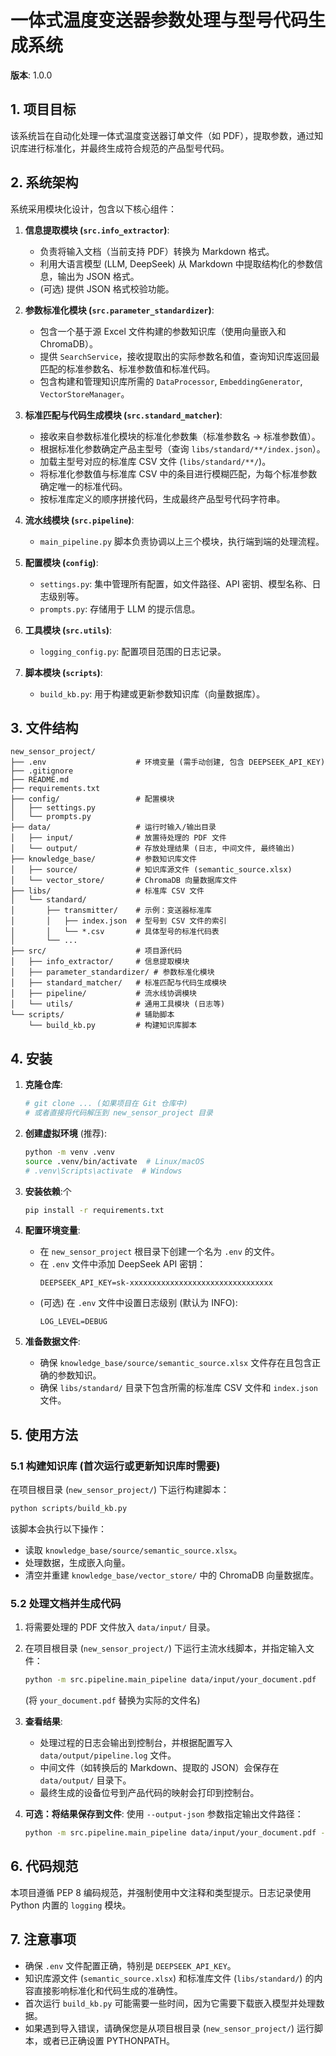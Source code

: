 # 一体式温度变送器参数处理与型号代码生成系统

**版本**: 1.0.0 

## 1. 项目目标

该系统旨在自动化处理一体式温度变送器订单文件（如 PDF），提取参数，通过知识库进行标准化，并最终生成符合规范的产品型号代码。

## 2. 系统架构

系统采用模块化设计，包含以下核心组件：

1.  **信息提取模块 (`src.info_extractor`)**:
    *   负责将输入文档（当前支持 PDF）转换为 Markdown 格式。
    *   利用大语言模型 (LLM, DeepSeek) 从 Markdown 中提取结构化的参数信息，输出为 JSON 格式。
    *   (可选) 提供 JSON 格式校验功能。

2.  **参数标准化模块 (`src.parameter_standardizer`)**:
    *   包含一个基于源 Excel 文件构建的参数知识库（使用向量嵌入和 ChromaDB）。
    *   提供 `SearchService`，接收提取出的实际参数名和值，查询知识库返回最匹配的标准参数名、标准参数值和标准代码。
    *   包含构建和管理知识库所需的 `DataProcessor`, `EmbeddingGenerator`, `VectorStoreManager`。

3.  **标准匹配与代码生成模块 (`src.standard_matcher`)**:
    *   接收来自参数标准化模块的标准化参数集（标准参数名 -> 标准参数值）。
    *   根据标准化参数确定产品主型号（查询 `libs/standard/**/index.json`）。
    *   加载主型号对应的标准库 CSV 文件 (`libs/standard/**/`)。
    *   将标准化参数值与标准库 CSV 中的条目进行模糊匹配，为每个标准参数确定唯一的标准代码。
    *   按标准库定义的顺序拼接代码，生成最终产品型号代码字符串。

4.  **流水线模块 (`src.pipeline`)**:
    *   `main_pipeline.py` 脚本负责协调以上三个模块，执行端到端的处理流程。

5.  **配置模块 (`config`)**:
    *   `settings.py`: 集中管理所有配置，如文件路径、API 密钥、模型名称、日志级别等。
    *   `prompts.py`: 存储用于 LLM 的提示信息。

6.  **工具模块 (`src.utils`)**:
    *   `logging_config.py`: 配置项目范围的日志记录。

7.  **脚本模块 (`scripts`)**:
    *   `build_kb.py`: 用于构建或更新参数知识库（向量数据库）。

## 3. 文件结构

```
new_sensor_project/
├── .env                    # 环境变量 (需手动创建, 包含 DEEPSEEK_API_KEY)
├── .gitignore
├── README.md
├── requirements.txt
├── config/                 # 配置模块
│   ├── settings.py
│   └── prompts.py
├── data/                   # 运行时输入/输出目录
│   ├── input/              # 放置待处理的 PDF 文件
│   └── output/             # 存放处理结果 (日志, 中间文件, 最终输出)
├── knowledge_base/         # 参数知识库文件
│   ├── source/             # 知识库源文件 (semantic_source.xlsx)
│   └── vector_store/       # ChromaDB 向量数据库文件
├── libs/                   # 标准库 CSV 文件
│   └── standard/
│       ├── transmitter/    # 示例：变送器标准库
│       │   ├── index.json  # 型号到 CSV 文件的索引
│       │   └── *.csv       # 具体型号的标准代码表
│       └── ...
├── src/                    # 项目源代码
│   ├── info_extractor/     # 信息提取模块
│   ├── parameter_standardizer/ # 参数标准化模块
│   ├── standard_matcher/   # 标准匹配与代码生成模块
│   ├── pipeline/           # 流水线协调模块
│   └── utils/              # 通用工具模块 (日志等)
└── scripts/                # 辅助脚本
    └── build_kb.py         # 构建知识库脚本
```

## 4. 安装

1.  **克隆仓库**:
    ```bash
    # git clone ... (如果项目在 Git 仓库中)
    # 或者直接将代码解压到 new_sensor_project 目录
    ```

2.  **创建虚拟环境** (推荐):
    ```bash
    python -m venv .venv
    source .venv/bin/activate  # Linux/macOS
    # .venv\Scripts\activate  # Windows
    ```

3.  **安装依赖**:个
    ```bash
    pip install -r requirements.txt
    ```

4.  **配置环境变量**:
    *   在 `new_sensor_project` 根目录下创建一个名为 `.env` 的文件。
    *   在 `.env` 文件中添加 DeepSeek API 密钥：
        ```
        DEEPSEEK_API_KEY=sk-xxxxxxxxxxxxxxxxxxxxxxxxxxxxxxxx
        ```
    *   (可选) 在 `.env` 文件中设置日志级别 (默认为 INFO):
        ```
        LOG_LEVEL=DEBUG
        ```

5.  **准备数据文件**:
    *   确保 `knowledge_base/source/semantic_source.xlsx` 文件存在且包含正确的参数知识。
    *   确保 `libs/standard/` 目录下包含所需的标准库 CSV 文件和 `index.json` 文件。

## 5. 使用方法

### 5.1 构建知识库 (首次运行或更新知识库时需要)

在项目根目录 (`new_sensor_project/`) 下运行构建脚本：

```bash
python scripts/build_kb.py
```

该脚本会执行以下操作：
*   读取 `knowledge_base/source/semantic_source.xlsx`。
*   处理数据，生成嵌入向量。
*   清空并重建 `knowledge_base/vector_store/` 中的 ChromaDB 向量数据库。

### 5.2 处理文档并生成代码

1.  将需要处理的 PDF 文件放入 `data/input/` 目录。
2.  在项目根目录 (`new_sensor_project/`) 下运行主流水线脚本，并指定输入文件：

    ```bash
    python -m src.pipeline.main_pipeline data/input/your_document.pdf
    ```
    (将 `your_document.pdf` 替换为实际的文件名)

3.  **查看结果**:
    *   处理过程的日志会输出到控制台，并根据配置写入 `data/output/pipeline.log` 文件。
    *   中间文件（如转换后的 Markdown、提取的 JSON）会保存在 `data/output/` 目录下。
    *   最终生成的设备位号到产品代码的映射会打印到控制台。

4.  **可选：将结果保存到文件**:
    使用 `--output-json` 参数指定输出文件路径：
    ```bash
    python -m src.pipeline.main_pipeline data/input/your_document.pdf --output-json data/output/final_codes.json
    ```

## 6. 代码规范

本项目遵循 PEP 8 编码规范，并强制使用中文注释和类型提示。日志记录使用 Python 内置的 `logging` 模块。

## 7. 注意事项

*   确保 `.env` 文件配置正确，特别是 `DEEPSEEK_API_KEY`。
*   知识库源文件 (`semantic_source.xlsx`) 和标准库文件 (`libs/standard/`) 的内容直接影响标准化和代码生成的准确性。
*   首次运行 `build_kb.py` 可能需要一些时间，因为它需要下载嵌入模型并处理数据。
*   如果遇到导入错误，请确保您是从项目根目录 (`new_sensor_project/`) 运行脚本，或者已正确设置 PYTHONPATH。
